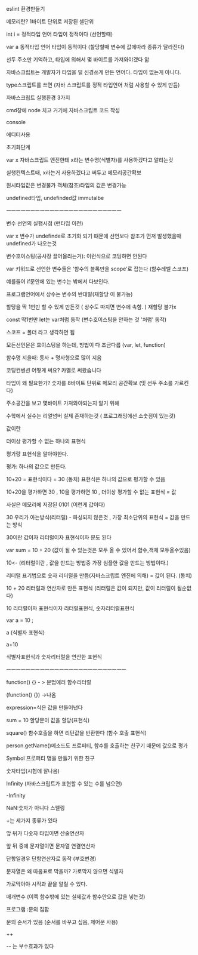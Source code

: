 eslint 환경만들기

메모리란? 1바이트 단위로 저장된 셀단위

int i = 정적타입 언어 타입이 정적이다 (선언할때)

var a 동적타입 언어 타입이 동적이다 (할당할때 변수에 값에따라 종류가 달라진다)

선두 주소만 기억하고, 타입에 의해서 몇 바이트를 가져와야겠다 앎

자바스크립트는 개발자가 타입을 덜 신경쓰게 만든 언어다. 타입이 없는게 아니다.

type스크립트를 쓰면 (자바 스크립트를 정적 타입언어 처럼 사용할 수 있게 만듬)

자바스크립트 실행환경 3가지

cmd창에 node 치고 거기에 자바스크립트 코드 작성

console

에디터사용

초기화단계

var x 자바스크립트 엔진한테 x라는 변수명(식별자)를 사용하겠다고 알리는것

실행컨텍스트때, x라는거 사용하겠다고 써두고 메모리공간확보

원시타입값은 변경불가 객체(참조)타입의 값은 변경가능

undefined타입, undefinded값 immutalbe

ㅡㅡㅡㅡㅡㅡㅡㅡㅡㅡㅡㅡㅡㅡㅡㅡㅡㅡㅡㅡㅡㅡㅡㅡ

변수 선언의 실행시점 (런타임 이전)

var x 변수가 undefinde로 초기화 되기 떄문에 선언보다 참조가 먼저 발생했을때 undefined가 나오는것

변수호이스팅(공사장 끌어올리는거): 이런식으로 코딩하면 안된다

var 키워드로 선언한 변수들은 '함수의 블록만을 scope'로 잡는다 (함수레벨 스코프)

예를들어 if문안에 있는 변수는 밖에서 다보인다.

프로그램언어에서 상수는 변수의 반대말(재할당 이 불가능)

할당을 딱 1번만 할 수 있게 만든것 ( 상수도 따지면 변수에 속함. ) 재할당 불가x

const 딱1번만 let는 var처럼 동작 (변수호이스팅을 안하는 것 '처럼' 동작)

스코프 = 폴더 라고 생각하면 됨

모든선언문은 호이스팅을 하는데, 방법이 다 조금다름 (var, let, function)

함수명 지을때: 동사 + 명사형으로 많이 지음

코딩컨벤션 어떻게 써요? 카멜로 써왔습니다

타입이 왜 필요한가?
숫자를 8바이트 단위로 메모리 공간확보 (및 선두 주소를 가르킨다)

주소공간을 보고 몇바이트 가져와야되는지 알기 위해

수학에서 실수는 리얼넘버 실제 존재하는것 ( 프로그래밍에선 소숫점이 있는것)

값이란

더이상 평가할 수 없는 하나의 표현식

평가랑 표현식을 알아야한다.

평가: 하나의 값으로 만든다.

10+20 = 표현식이다 = 30 (동치) 표현식은 하나의 값으로 평가할 수 있음

10+20을 평가하면 30 , 10을 평가하면 10 , 더이상 평가할 수 없는 표현식 = 값

사실은 메모리에 저장된 0101 (이런게 값이다)

30 우리가 아는방식(리터럴) - 파싱되지 않은것 , 가장 최소단위의 표현식 = 값을 만드는 방식

30이란 값이자 리터럴이자 표현식이자 문도 된다

var sum = 10 + 20 (값이 될 수 있는것은 모두 올 수 있어서 함수,객체 모두올수있음)

10<- (리터럴이란 , 값을 만드는 방법중 가장 심플한 값을 만드는 방법이다.)

리터럴 표기법으로 숫자 리터럴을 만듬(자바스크립트 엔진에 의해) = 값이 된다. (동치)

10 + 20 리터럴과 연산자로 만든 표현식 (리터럴은 값이 되지만, 값이 리터럴이 될순없다)

10 리터럴이자 표현식이자 리터럴표현식, 숫자리터럴표현식

var a = 10 ;

a (식별자 표현식)

a+10

식별자표현식과 숫자리터럴을 연산한 표현식

ㅡㅡㅡㅡㅡㅡㅡㅡㅡㅡㅡㅡㅡㅡㅡㅡㅡㅡㅡㅡㅡㅡㅡㅡㅡ

function() {} - > 문법에러 함수리터럴

(function() {}) ->나옴

expression=식은 값을 만들어낸다

sum = 10 할당문이 값을 할당(표현식)

square() 함수호출을 하면 리턴값을 반환한다 (함수 호출 표현식)

person.getName()메소드도 프로퍼티, 함수를 호출하는 친구기 때문에 값으로 평가

Symbol 프로퍼티 명을 만들기 위한 친구

숫자타입(시험에 잘나옴)

Infinity (자바스크립트가 표현할 수 있는 수를 넘으면)

-Infinity

NaN:숫자가 아니다 스펠링

+는 세가지 종류가 있다

앞 뒤가 다숫자 타입이면 산술연산자

앞 뒤 중에 문자열이면 문자열 연결연산자

단항일경우 단항연산자로 동작 (부호변경)

문자열은 왜 따옴표로 막을까? 가로막지 않으면 식별자

가로막아야 시작과 끝을 알릴 수 있다.

매개변수 (이쪽 함수밖에 있는 실제값과 함수안으로 값을 넣는것)

프로그램 :문의 집합

문의 순서가 있음 (순서를 바꾸고 싶음, 제어문 사용)

++

-- 는 부수효과가 있다

